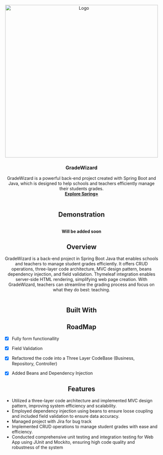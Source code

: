 <!-- PROJECT LOGO -->
<br />
<div align="center">
    <img src="https://i.imgur.com/lgHkWf1.gif" alt="Logo" width="500" height="500">
  </a>

  <h3 align="center">GradeWizard</h3>

  <p align="center">
    GradeWizard is a powerful back-end project created with Spring Boot and Java, which is designed to help schools and teachers efficiently manage their students grades. 
    <br />
    <a href="https://spring.io/"><strong>Explore Spring»</strong></a>
    <br />
    <br />
    <h2><a>Demonstration</a></h2>
    <br />
    <strong>Will be added soon</strong>
    <br />
    
  </p>
  

  
  <h2 align="center"><a>Overview</a></h2>

  <p align="center">
   GradeWizard is a back-end project in Spring Boot Java that enables schools and teachers to manage student grades efficiently. It offers CRUD operations, three-layer code architecture, MVC design pattern, beans dependency injection, and field validation. Thymeleaf integration enables server-side HTML rendering, simplifying web page creation. With GradeWizard, teachers can streamline the grading process and focus on what they do best: teaching.
    <br />
        <br />
      </p>
    
  <h2 align="center"><a>Built With</a></h2>
    <p align="center">
      </p>
</div>


<h2 align="center"><a>RoadMap</a></h2>

- [x] Fully form functionallity
- [x] Field Validation
- [x] Refactored the code into a Three Layer CodeBase (Business, Repository, Controller)
- [x] Added Beans and Dependency Injection



<h2 align="center"><a>Features</a></h2>
</div>

* Utilized a three-layer code architecture and implemented MVC
design pattern, improving system efficiency and scalability.
* Employed dependency injection using beans to ensure loose
coupling and included field validation to ensure data accuracy.
* Managed project with Jira for bug track
* Implemented CRUD operations to manage student grades with ease
and efficiency.
* Conducted comprehensive unit testing and integration testing for
Web App using JUnit and Mockito, ensuring high code quality and
robustness of the system





